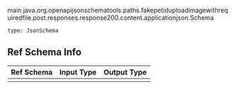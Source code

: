 main.java.org.openapijsonschematools.paths.fakepetiduploadimagewithrequiredfile.post.responses.response200.content.applicationjson.Schema
```
type: JsonSchema
```

## Ref Schema Info
Ref Schema | Input Type | Output Type
---------- | ---------- | -----------
 |  | 
